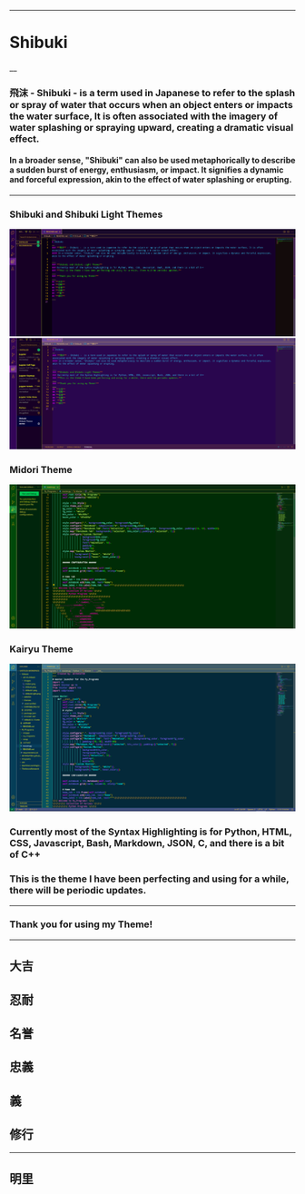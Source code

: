 ___
# Shibuki
__
### **飛沫** - Shibuki -  is a term used in Japanese to refer to the splash or spray of water that occurs when an object enters or impacts the water surface, It is often associated with the imagery of water splashing or spraying upward, creating a dramatic visual effect.
#### In a broader sense, "Shibuki" can also be used metaphorically to describe a sudden burst of energy, enthusiasm, or impact. It signifies a dynamic and forceful expression, akin to the effect of water splashing or erupting.

___
### **Shibuki and Shibuki Light Themes**
![Screenshot 1](https://github.com/AK1R4S4T0H/Shibuki/blob/master/ak1r4.shibuki/images/shibuki1.png)
![Screenshot 1](https://github.com/AK1R4S4T0H/Shibuki/blob/master/ak1r4.shibuki/images/shibukiLight.png)

### **Midori Theme**
![Screenshot 1](https://github.com/AK1R4S4T0H/Shibuki/blob/master/ak1r4.shibuki/images/midori.png)

### **Kairyu Theme**
![Screenshot 1](https://github.com/AK1R4S4T0H/Shibuki/blob/master/ak1r4.shibuki/images/kairyu.png)

### Currently most of the Syntax Highlighting is for Python, HTML, CSS, Javascript, Bash, Markdown, JSON, C, and there is a bit of C++
### **This is the theme I have been perfecting and using for a while, there will be periodic updates.**
___
### **Thank you for using my Theme!**
___
## **大吉**
## **忍耐**
## **名誉**
## **忠義**
##  **義**
## **修行**
___

## 明里
